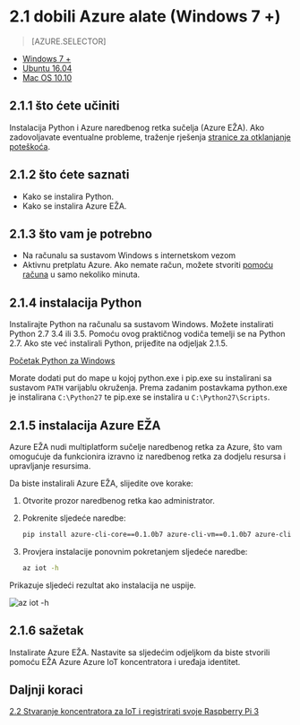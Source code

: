 <properties
 pageTitle="Nabavite alate za Azure (Windows 7 +) | Microsoft Azure"
 description="Instalirajte Python i sučelje Azure naredbenog retka (Azure EŽA) u sustavu Windows 7 i novijim verzijama."
 services="iot-hub"
 documentationCenter=""
 authors="shizn"
 manager="timlt"
 tags=""
 keywords=""/>

<tags
 ms.service="iot-hub"
 ms.devlang="multiple"
 ms.topic="article"
 ms.tgt_pltfrm="na"
 ms.workload="na"
 ms.date="10/21/2016"
 ms.author="xshi"/>

# <a name="21-get-azure-tools-windows-7-"></a>2.1 dobili Azure alate (Windows 7 +)

> [AZURE.SELECTOR]
- [Windows 7 +](iot-hub-raspberry-pi-kit-node-lesson2-get-azure-tools-win32.md)
- [Ubuntu 16.04](iot-hub-raspberry-pi-kit-node-lesson2-get-azure-tools-ubuntu.md)
- [Mac OS 10.10](iot-hub-raspberry-pi-kit-node-lesson2-get-azure-tools-mac.md)

## <a name="211-what-you-will-do"></a>2.1.1 što ćete učiniti

Instalacija Python i Azure naredbenog retka sučelja (Azure EŽA). Ako zadovoljavate eventualne probleme, traženje rješenja [stranice za otklanjanje poteškoća](iot-hub-raspberry-pi-kit-node-troubleshooting.md).

## <a name="212-what-you-will-learn"></a>2.1.2 što ćete saznati

- Kako se instalira Python.
- Kako se instalira Azure EŽA.

## <a name="213-what-you-need"></a>2.1.3 što vam je potrebno

- Na računalu sa sustavom Windows s internetskom vezom
- Aktivnu pretplatu Azure. Ako nemate račun, možete stvoriti [pomoću računa](https://azure.microsoft.com/free/) u samo nekoliko minuta.

## <a name="214-install-python"></a>2.1.4 instalacija Python

Instalirajte Python na računalu sa sustavom Windows. Možete instalirati Python 2.7 3.4 ili 3.5. Pomoću ovog praktičnog vodiča temelji se na Python 2.7. Ako ste već instalirali Python, prijeđite na odjeljak 2.1.5.

[Početak Python za Windows](https://www.python.org/downloads/)

Morate dodati put do mape u kojoj python.exe i pip.exe su instalirani sa sustavom `PATH` varijablu okruženja. Prema zadanim postavkama python.exe je instalirana `C:\Python27` te pip.exe se instalira u `C:\Python27\Scripts`.

## <a name="215-install-the-azure-cli"></a>2.1.5 instalacija Azure EŽA

Azure EŽA nudi multiplatform sučelje naredbenog retka za Azure, što vam omogućuje da funkcionira izravno iz naredbenog retka za dodjelu resursa i upravljanje resursima.

Da biste instalirali Azure EŽA, slijedite ove korake:

1. Otvorite prozor naredbenog retka kao administrator.
2. Pokrenite sljedeće naredbe:

    ```bash
    pip install azure-cli-core==0.1.0b7 azure-cli-vm==0.1.0b7 azure-cli-storage==0.1.0b7 azure-cli-role==0.1.0b7 azure-cli-resource==0.1.0b7 azure-cli-profile==0.1.0b7 azure-cli-network==0.1.0b7 azure-cli-iot==0.1.0b7 azure-cli-feedback==0.1.0b7 azure-cli-configure==0.1.0b7 azure-cli-component==0.1.0b7 azure-cli==0.1.0b7
    ```
3. Provjera instalacije ponovnim pokretanjem sljedeće naredbe:

    ```bash
    az iot -h
    ```

Prikazuje sljedeći rezultat ako instalacija ne uspije.

![az iot -h](media/iot-hub-raspberry-pi-lessons/lesson2/az_iot_help_win.png)

## <a name="216-summary"></a>2.1.6 sažetak

Instalirate Azure EŽA. Nastavite sa sljedećim odjeljkom da biste stvorili pomoću EŽA Azure Azure IoT koncentratora i uređaja identitet.

## <a name="next-steps"></a>Daljnji koraci

[2.2 Stvaranje koncentratora za IoT i registrirati svoje Raspberry Pi 3](iot-hub-raspberry-pi-kit-node-lesson2-prepare-azure-iot-hub.md)
